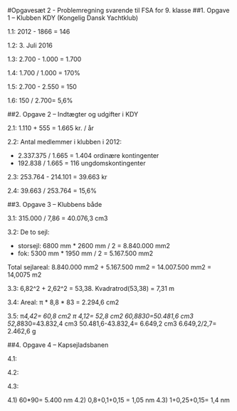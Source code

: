 #Opgavesæt 2 - Problemregning svarende til FSA for 9. klasse
##1. Opgave 1 – Klubben KDY (Kongelig Dansk Yachtklub)

1.1: 2012 - 1866 = 146

1.2: 3. Juli 2016

1.3: 2.700 - 1.000 = 1.700

1.4: 1.700 / 1.000 =  170%

1.5: 2.700 - 2.550 = 150

1.6: 150 / 2.700= 5,6%


##2. Opgave 2 – Indtægter og udgifter i KDY

2.1: 1.110 + 555 = 1.665 kr. / år

2.2: Antal medlemmer i klubben i 2012:
- 2.337.375 / 1.665 = 1.404 ordinære kontingenter
- 192.838 / 1.665 = 116 ungdomskontingenter

2.3: 253.764 - 214.101 =  39.663 kr

2.4: 39.663 / 253.764 =  15,6%

##3. Opgave 3 – Klubbens både

3.1: 315.000 / 7,86 =  40.076,3 cm3

3.2: De to sejl:
- storsejl: 6800 mm * 2600 mm / 2 = 8.840.000 mm2
- fok: 5300 mm * 1950 mm / 2 = 5.167.500 mm2

Total sejlareal: 8.840.000 mm2 + 5.167.500 mm2 = 14.007.500 mm2 = 14,0075 m2

3.3: 6,82^2 + 2,62^2 = 53,38. Kvadratrod(53,38) = 7,31 m

3.4: Areal: π * 8,8 * 83 = 2.294,6 cm2     

3.5:  π*4,42= 60,8 cm2
         π *4,12= 52,8 cm2
         60,8*830=50.481,6 cm3
         52,8*830=43.832,4 cm3
         50.481,6-43.832,4= 6.649,2 cm3
         6.649,2/2,7= 2.462,6 g

##4. Opgave 4 – Kapsejladsbanen

4.1: 

4.2: 

4.3: 



4.1) 60*90= 5.400 nm 
4.2) 0,8+0,1+0,15 = 1,05 nm
4.3) 1+0,25+0,15= 1,4 nm
